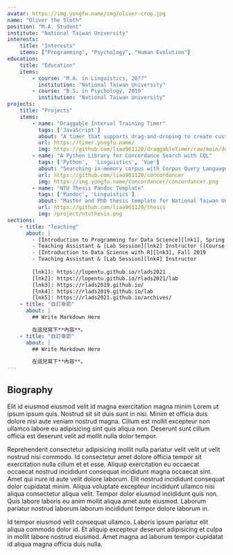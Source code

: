 ```yaml
---
avatar: https://img.yongfu.name/img/oliver-crop.jpg
name: "Oliver the Sloth"
position: "M.A. Student"
institute: "National Taiwan University"
interests:
    title: "Interests" 
    items: ["Programming", "Psychology", "Human Evolution"]
education: 
    title: "Education"
    items:
        - course: "M.A. in Linguistics, 20??"
          institution: "National Taiwan University"
        - course: "B.S. in Psychology, 2019"
          institution: "National Taiwan University"
projects:
    title: "Projects"
    items:
        - name: "Draggable Interval Training Timer"
          tags: ['JavaScript']
          about: "A timer that supports drag-and-droping to create custom interval workouts. Written in vanilla JavaScript, HTML & CSS."
          url: https://timer.yongfu.name/
          img: https://github.com/liao961120/draggableTimer/raw/main/demo/demo.gif
        - name: "A Python Library for Concordance Search with CQL"
          tags: ['Python',  'Linguistics', 'Vue']
          about: "Searching in-memory corpus with Corpus Query Language (CQL)."
          url: https://github.com/liao961120/concordancer
          img: https://img.yongfu.name/concordancer/concordancer.png
        - name: "NTU Thesis Pandoc Template"
          tags: ['Pandoc', 'Linguistics']
          about: "Master and PhD thesis template for National Taiwan University, based on Pandoc."
          url: https://github.com/liao961120/thesis
          img: /project/ntuthesis.png
sections:
    - title: "Teaching"
      about: |
        - [Introduction to Programming for Data Science][lnk1], Spring 2021
        - Teaching Assistant & [Lab Session][lnk2] Instructor ([Course Archive][lnk5]) 
        - [Introduction to Data Science with R][lnk3], Fall 2019
        - Teaching Assistant & [Lab Session][lnk4] Instructor
        
        [lnk1]: https://lopentu.github.io/rlads2021
        [lnk2]: https://lopentu.github.io/rlads2021/lab
        [lnk3]: https://rlads2019.github.io/
        [lnk4]: https://rlads2019.github.io/lab
        [lnk5]: https://rlads2021.github.io/archives/
    - title: "自訂章節"
      about: |
        ## Write Markdown Here

        在這兒寫下**內容**。
    - title: "自訂章節"
      about: |
        ## Write Markdown Here

        在這兒寫下**內容**。
---
```


## Biography

Elit id eiusmod eiusmod velit id magna exercitation magna minim Lorem ut ipsum ipsum quis. Nostrud sit sit duis sunt in nisi. Minim et officia duis dolore nisi aute veniam nostrud magna. Cillum est mollit excepteur non ullamco labore eu adipisicing sint quis aliqua non. Deserunt sunt cillum officia est deserunt velit ad mollit nulla dolor tempor.

Reprehenderit consectetur adipisicing mollit nulla pariatur velit velit ut velit nostrud nisi commodo. Id consectetur amet dolore officia tempor sit exercitation nulla cillum et et esse. Aliquip exercitation eu occaecat occaecat nostrud incididunt consequat incididunt magna occaecat sint. Amet qui irure id aute velit dolore laborum. Elit nostrud incididunt consequat dolor cupidatat minim. Aliqua voluptate excepteur incididunt ullamco nisi aliqua consectetur aliqua velit. Tempor dolor eiusmod incididunt quis non. Quis labore laboris eu anim mollit aliqua amet aute eiusmod. Laborum pariatur nostrud laborum laborum incididunt tempor dolore laborum in.

Id tempor eiusmod velit consequat ullamco. Laboris ipsum pariatur elit aliqua commodo dolor id. Et aliquip excepteur deserunt adipisicing et culpa in mollit labore nostrud eiusmod. Amet magna ad laborum tempor cupidatat id aliqua magna officia duis nulla.
